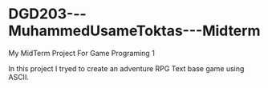 # DGD203---MuhammedUsameToktas---Midterm
My MidTerm Project For Game Programing 1

In this project I tryed to create an adventure RPG Text base game using ASCII.


